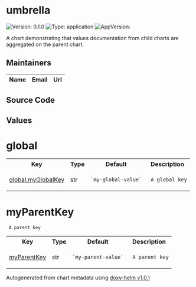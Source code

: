 
# umbrella



![Version: 0.1.0](https://img.shields.io/badge/Version-0.1.0-informational?style=flat-square) ![Type: application](https://img.shields.io/badge/Type-application-informational?style=flat-square) ![AppVersion: ](https://img.shields.io/badge/AppVersion--informational?style=flat-square)



A chart demonstrating that values documentation from child charts are aggregated on the parent chart.





## Maintainers

| Name | Email | Url |
| ---- | ------ | --- |




## Source Code





## Values



<h1>global</h1>
<table style="">
    <tr>
        <th>Key</th>
        <th>Type</th>
        <th>Default</th>
        <th>Description</th>
    </tr>
<tr style="" ><td>

[global.myGlobalKey](./values.yaml#L3)

</td><td>str</td><td><code>`my-global-value`</code></td><td><p><code> A global key</code></p></td></tr>
</table>

<h1>myParentKey</h1><p><code> A parent key</code></p>
<table style="">
    <tr>
        <th>Key</th>
        <th>Type</th>
        <th>Default</th>
        <th>Description</th>
    </tr>
<tr style="" ><td>

[myParentKey](./values.yaml#L6)

</td><td>str</td><td><code>`my-parent-value`</code></td><td><p><code> A parent key</code></p></td></tr>
</table>



Autogenerated from chart metadata using [doxy-helm v1.0.1](https://github.com/tactful-ai/doxyhelm)
    